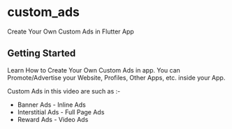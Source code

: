 # custom_ads

Create Your Own Custom Ads in Flutter App

## Getting Started

Learn How to Create Your Own Custom Ads in app. 
You can Promote/Advertise your Website, Profiles, Other Apps, etc. inside your App.

Custom Ads in this video are such as :-
- Banner Ads - Inline Ads
- Interstitial Ads - Full Page Ads
- Reward Ads - Video Ads
